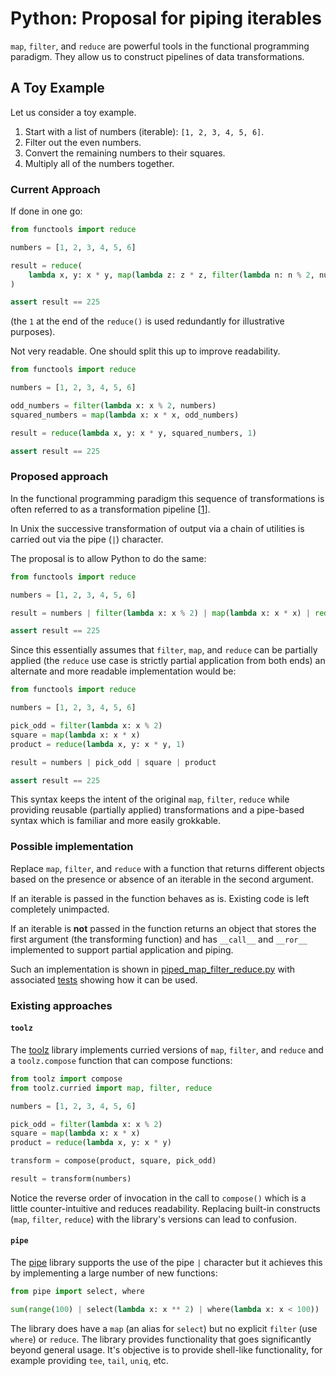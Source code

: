 # Python: Proposal for piping iterables

`map`, `filter`, and `reduce` are powerful tools in the functional programming paradigm.
They allow us to construct pipelines of data transformations.

## A Toy Example

Let us consider a toy example.

1. Start with a list of numbers (iterable): `[1, 2, 3, 4, 5, 6]`.
1. Filter out the even numbers.
1. Convert the remaining numbers to their squares.
1. Multiply all of the numbers together.

### Current Approach

If done in one go:

``` python
from functools import reduce

numbers = [1, 2, 3, 4, 5, 6]

result = reduce(
    lambda x, y: x * y, map(lambda z: z * z, filter(lambda n: n % 2, numbers)), 1
)

assert result == 225
```

(the `1` at the end of the `reduce()` is used redundantly for illustrative purposes).

Not very readable.
One should split this up to improve readability.

``` python
from functools import reduce

numbers = [1, 2, 3, 4, 5, 6]

odd_numbers = filter(lambda x: x % 2, numbers)
squared_numbers = map(lambda x: x * x, odd_numbers)

result = reduce(lambda x, y: x * y, squared_numbers, 1)

assert result == 225
```

### Proposed approach

In the functional programming paradigm this sequence of transformations is
often referred to as a transformation pipeline [[1][transformation-pipelines]].

In Unix the successive transformation of output via a chain of utilities is
carried out via the pipe (`|`) character.

The proposal is to allow Python to do the same:

``` python
from functools import reduce

numbers = [1, 2, 3, 4, 5, 6]

result = numbers | filter(lambda x: x % 2) | map(lambda x: x * x) | reduce(lambda x, y: x * y, 0)

assert result == 225
```

Since this essentially assumes that `filter`, `map`, and `reduce` can be
partially applied (the `reduce` use case is strictly partial application from both ends)
an alternate and more readable implementation would be:

``` python
from functools import reduce

numbers = [1, 2, 3, 4, 5, 6]

pick_odd = filter(lambda x: x % 2)
square = map(lambda x: x * x)
product = reduce(lambda x, y: x * y, 1)

result = numbers | pick_odd | square | product

assert result == 225
```

This syntax keeps the intent of the original `map`, `filter`, `reduce` while
providing reusable (partially applied) transformations and
a pipe-based syntax which is familiar and more easily grokkable.

### Possible implementation

Replace `map`, `filter`, and `reduce` with a function that
returns different objects based on the presence or absence of an iterable in
the second argument.

If an iterable is passed in the function behaves as is.
Existing code is left completely unimpacted.

If an iterable is **not** passed in the function returns an object that
stores the first argument (the transforming function)
and has `__call__` and `__ror__` implemented to support partial application and piping.

Such an implementation is shown in [piped_map_filter_reduce.py](./piped_map_filter_reduce.py)
with associated [tests](./tests/test_piped_map_filter_reduce.py) showing how
it can be used.

### Existing approaches

#### `toolz`

The [toolz](https://pypi.org/project/toolz/) library implements
curried versions of `map`, `filter`, and `reduce` and
a `toolz.compose` function that can compose functions:

``` python
from toolz import compose
from toolz.curried import map, filter, reduce

numbers = [1, 2, 3, 4, 5, 6]

pick_odd = filter(lambda x: x % 2)
square = map(lambda x: x * x)
product = reduce(lambda x, y: x * y)

transform = compose(product, square, pick_odd)

result = transform(numbers)
```

Notice the reverse order of invocation in the call to `compose()` which is
a little counter-intuitive and reduces readability.
Replacing built-in constructs (`map`, `filter`, `reduce`) with
the library's versions can lead to confusion.

#### `pipe`

The [pipe](https://pypi.org/project/pipe/) library supports the use of
the pipe `|` character but it achieves this by implementing
a large number of new functions:

``` python
from pipe import select, where

sum(range(100) | select(lambda x: x ** 2) | where(lambda x: x < 100))
```

The library does have a `map` (an alias for `select`) but
no explicit `filter` (use `where`) or `reduce`.
The library provides functionality that goes significantly beyond general usage.
It's objective is to provide shell-like functionality, for example providing
`tee`, `tail`, `uniq`, etc.

[transformation-pipelines]: https://freecontent.manning.com/function-pipelines-for-mapping-complex-transformations/
